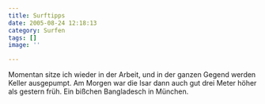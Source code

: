 ```yaml
---
title: Surftipps
date: 2005-08-24 12:18:13
category: Surfen
tags: []
image: ''

---
```


Momentan sitze ich wieder in der Arbeit, und in der ganzen Gegend werden Keller ausgepumpt. Am Morgen war die Isar dann auch gut drei Meter höher als gestern früh. Ein bißchen Bangladesch in München.
